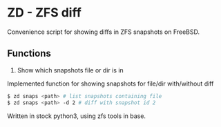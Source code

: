 ZD - ZFS diff 
=============

Convenience script for showing diffs in ZFS snapshots on FreeBSD.

Functions
---------

1. Show which snapshots file or dir is in

Implemented function for showing snapshots for 
file/dir with/without diff

```sh
$ zd snaps <path> # list snapshots containing file
$ zd snaps <path> -d 2 # diff with snapshot id 2
```

Written in stock python3, using zfs tools in base.

